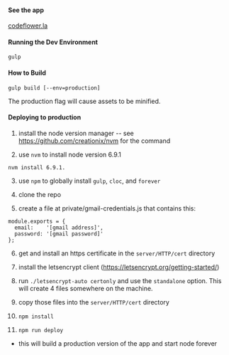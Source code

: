 
#### See the app

[codeflower.la](http://codeflower.la)


#### Running the Dev Environment

`gulp`


#### How to Build

`gulp build [--env=production]`

The production flag will cause assets to be minified.


#### Deploying to production

1. install the node version manager
  -- see https://github.com/creationix/nvm for the command

2. use `nvm` to install node version 6.9.1 
  
  ```nvm install 6.9.1.```

3. use `npm` to globally install `gulp`, `cloc`, and `forever`

4. clone the repo

5. create a file at private/gmail-credentials.js that contains this:

  ```
  module.exports = {
    email:    '[gmail address]',
    password: '[gmail password]'
  };
  ```

6. get and install an https certificate in the ```server/HTTP/cert``` directory
  1. install the letsencrypt client (https://letsencrypt.org/getting-started/)
  2. run ```./letsencrypt-auto certonly``` and use the ```standalone``` option. This will create 4 files somewhere on the machine.
  3. copy those files into the ```server/HTTP/cert``` directory

7. `npm install`

8. `npm run deploy`
  - this will build a production version of the app and start node forever



